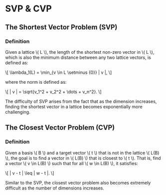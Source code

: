 # SVP & CVP

## The Shortest Vector Problem (SVP)

### Definition
Given a lattice \\( L \\), the length of the shortest non-zero vector in \\( L \\), which is also the minimum distance between any two lattice vectors, is defined as:

\\[
\lambda_1(L) = \min_{v \in L \setminus \{0\}} \| v \|,
\\]

where the norm is defined as:

\\[
\| v \| = \sqrt{v_1^2 + v_2^2 + \dots + v_n^2}.
\\]

The difficulty of SVP arises from the fact that as the dimension increases, finding the shortest vector in a lattice becomes exponentially more challenging.

## The Closest Vector Problem (CVP)

### Definition
Given a basis \\( B \\) and a target vector \\( t \\) that is not in the lattice \\( L(B) \\), the goal is to find a vector in \\( L(B) \\) that is closest to \\( t \\). That is, find a vector \\( v \in L(B) \\) such that for all \\( w \in L(B) \\), it satisfies:

\\[
\| v - t \| \leq \| w - t \|.
\\]

Similar to the SVP, the closest vector problem also becomes extremely difficult as the number of dimensions increases.

